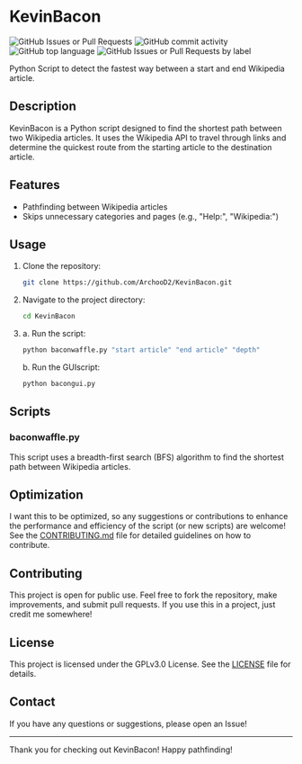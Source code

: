 # KevinBacon
![GitHub Issues or Pull Requests](https://img.shields.io/github/issues/ArchooD2/KevinBacon)
![GitHub commit activity](https://img.shields.io/github/commit-activity/w/ArchooD2/KevinBacon)
![GitHub top language](https://img.shields.io/github/languages/top/ArchooD2/KevinBacon)
![GitHub Issues or Pull Requests by label](https://img.shields.io/github/issues/ArchooD2/KevinBacon/good-first-issue)


Python Script to detect the fastest way between a start and end Wikipedia article.

## Description

KevinBacon is a Python script designed to find the shortest path between two Wikipedia articles. It uses the Wikipedia API to travel through links and determine the quickest route from the starting article to the destination article.

## Features

- Pathfinding between Wikipedia articles
- Skips unnecessary categories and pages (e.g., "Help:", "Wikipedia:")

## Usage

1. Clone the repository:
    ```sh
    git clone https://github.com/ArchooD2/KevinBacon.git
    ```
2. Navigate to the project directory:
    ```sh
    cd KevinBacon
    ```
3.
    a. Run the script:
    ```sh
    python baconwaffle.py "start article" "end article" "depth"
    ```
   b. Run the GUIscript:
    ```sh
    python bacongui.py
    ```

## Scripts

### baconwaffle.py

This script uses a breadth-first search (BFS) algorithm to find the shortest path between Wikipedia articles.

## Optimization

I want this to be optimized, so any suggestions or contributions to enhance the performance and efficiency of the script (or new scripts) are welcome!
See the [CONTRIBUTING.md](CONTRIBUTING.md) file for detailed guidelines on how to contribute.

## Contributing

This project is open for public use. Feel free to fork the repository, make improvements, and submit pull requests. If you use this in a project, just credit me somewhere!

## License

This project is licensed under the GPLv3.0 License. See the [LICENSE](LICENSE) file for details.

## Contact

If you have any questions or suggestions, please open an Issue!

---

Thank you for checking out KevinBacon! Happy pathfinding!
